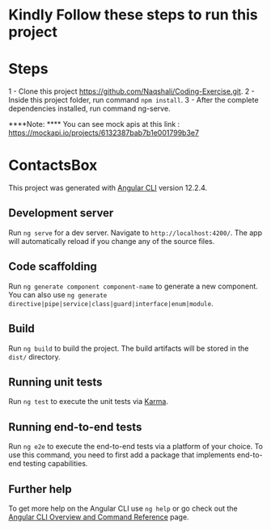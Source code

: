 # Kindly Follow these steps to run this project
# Steps

1 - Clone this project https://github.com/Naqshali/Coding-Exercise.git.
2 - Inside this project folder, run command `npm install`.
3 - After the complete dependencies installed, run command ng-serve.

****Note: ****
You can see mock apis at this link :
https://mockapi.io/projects/6132387bab7b1e001799b3e7


# ContactsBox

This project was generated with [Angular CLI](https://github.com/angular/angular-cli) version 12.2.4.

## Development server

Run `ng serve` for a dev server. Navigate to `http://localhost:4200/`. The app will automatically reload if you change any of the source files.

## Code scaffolding

Run `ng generate component component-name` to generate a new component. You can also use `ng generate directive|pipe|service|class|guard|interface|enum|module`.

## Build

Run `ng build` to build the project. The build artifacts will be stored in the `dist/` directory.

## Running unit tests

Run `ng test` to execute the unit tests via [Karma](https://karma-runner.github.io).

## Running end-to-end tests

Run `ng e2e` to execute the end-to-end tests via a platform of your choice. To use this command, you need to first add a package that implements end-to-end testing capabilities.

## Further help

To get more help on the Angular CLI use `ng help` or go check out the [Angular CLI Overview and Command Reference](https://angular.io/cli) page.
